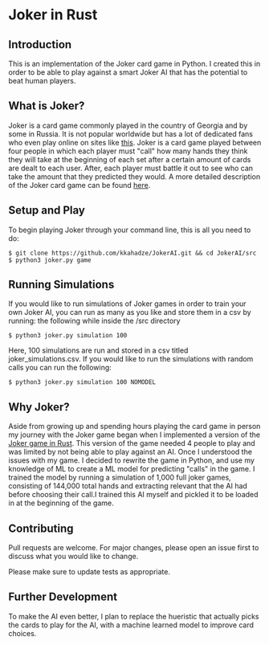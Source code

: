 # Joker in Rust
## Introduction 
This is an implementation of the Joker card game in Python. I created this in order to be able to play against a smart Joker AI that has the potential to beat
human players.
## What is Joker?
Joker is a card game commonly played in the country of Georgia and by some in Russia. It is not popular worldwide but has a lot of dedicated fans who even play
online on sites like [this](https://www.jok.ge). Joker is a card game played between four people in which each player must "call" how many hands they think they 
will take at the beginning of each set after a certain amount of cards are dealt to each user. After, each player must battle it out to see who can take the 
amount that they predicted they would. A more detailed description of the Joker card game can be found [here](https://www.pagat.com/exact/joker.html).
## Setup and Play
To begin playing Joker through your command line, this is all you need to do:
```
$ git clone https://github.com/kkahadze/JokerAI.git && cd JokerAI/src  
$ python3 joker.py game
```
## Running Simulations
If you would like to run simulations of Joker games in order to train your own Joker AI, you can run as many as you like and store them in a csv by running:
the following while inside the /src directory
```
$ python3 joker.py simulation 100
```
Here, 100 simulations are run and stored in a csv titled joker_simulations.csv. 
If you would like to run the simulations with random calls you can run the following:
```
$ python3 joker.py simulation 100 NOMODEL
```
## Why Joker?
Aside from growing up and spending hours playing the card game in person my journey with the Joker game began when I implemented a version of the [Joker game in Rust](https://github.com/kkahadze/Joker-In-Rust). 
This version of the game needed 4 people to play and was limited by not being able to play against an AI. Once I understood the issues with my game. I decided to 
rewrite the game in Python, and use my knowledge of ML to create a ML model for predicting "calls" in the game. I trained the model by running a simulation of 
1,000 full joker games, consisting of 144,000 total hands and extracting relevant that the AI had before choosing their call.I trained this AI myself and pickled 
it to be loaded in at the beginning of the game. 
## Contributing
Pull requests are welcome. For major changes, please open an issue first to discuss what you would like to change.

Please make sure to update tests as appropriate.
## Further Development
To make the AI even better, I plan to replace the hueristic that actually picks the cards to play for the AI, with a machine learned model to improve card choices.
